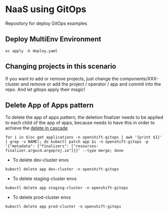 # NaaS using GitOps

Repository for deploy GitOps examples

## Deploy MultiEnv Environment

```
oc apply -k deploy.yaml
```

## Changing projects in this scenario

If you want to add or remove projects, just change the components/XXX-cluster and remove or add the project / operator / app and commit into the repo. And let gitops apply their magic!

## Delete App of Apps pattern

To delete the app of apps pattern, the deletion finalizer needs to be applied to each child of the app of apps, because needs to have this in order to achieve the [delete in cascade](https://argoproj.github.io/argo-cd/user-guide/app_deletion/#about-the-deletion-finalizer)

```
for i in $(oc get applications -n openshift-gitops | awk '{print $1}' | grep -v NAME); do kubectl patch app $i -n openshift-gitops -p '{"metadata": {"finalizers": ["resources-finalizer.argocd.argoproj.io"]}}' --type merge; done
```

* To delete dev-cluster envs
```
kubectl delete app dev-cluster -n openshift-gitops
```

* To delete staging-cluster envs
```
kubectl delete app staging-cluster -n openshift-gitops
```

* To delete prod-cluster envs
```
kubectl delete app prod-cluster -n openshift-gitops
```
